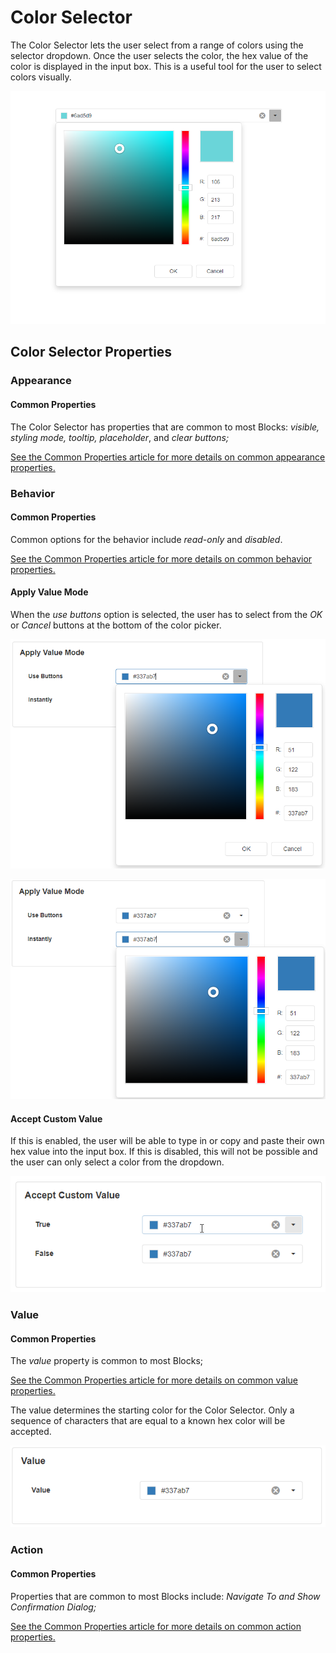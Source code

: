 # Color Selector

The Color Selector lets the user select from a range of colors using the selector dropdown. Once the user selects the color, the hex value of the color is displayed in the input box. This is a useful tool for the user to select colors visually.

![](<../../.gitbook/assets/image (870).png>)

## Color Selector Properties

### Appearance

#### Common Properties

The Color Selector has properties that are common to most Blocks: _visible, styling mode, tooltip, placeholder_, and _clear buttons;_

[See the Common Properties article for more details on common appearance properties.](../common-properties.md#appearance)

### Behavior

#### Common Properties

Common options for the behavior include _read-only_ and _disabled_.&#x20;

[See the Common Properties article for more details on common behavior properties.](../common-properties.md#behavior)

#### Apply Value Mode

When the _use buttons_ option is selected, the user has to select from the _OK_ or _Cancel_ buttons at the bottom of the color picker.&#x20;

![](<../../.gitbook/assets/image (1445).png>)

![](<../../.gitbook/assets/image (1582).png>)

#### Accept Custom Value

If this is enabled, the user will be able to type in or copy and paste their own hex value into the input box. If this is disabled, this will not be possible and the user can only select a color from the dropdown.

![](../../.gitbook/assets/OzUlvf2Odw.gif)

### Value

#### Common Properties

The _value_ property is common to most Blocks;

[See the Common Properties article for more details on common value properties.](../common-properties.md#behavior-1)

The value determines the starting color for the Color Selector. Only a sequence of characters that are equal to a known hex color will be accepted.

![](<../../.gitbook/assets/image (538).png>)

### Action

#### Common Properties

Properties that are common to most Blocks include: _Navigate To and Show Confirmation Dialog;_

[See the Common Properties article for more details on common action properties.](../common-properties.md#action)
